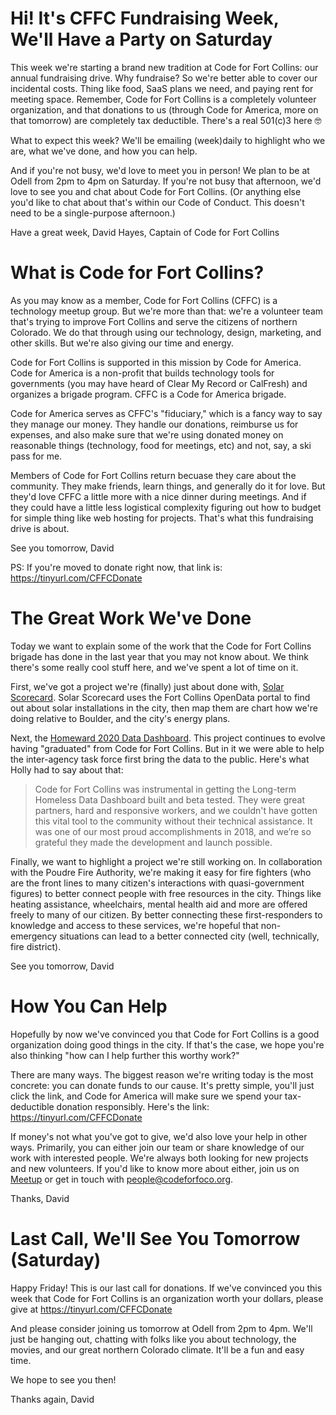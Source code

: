 # Hi! It's CFFC Fundraising Week, We'll Have a Party on Saturday

This week we're starting a brand new tradition at Code for Fort Collins: our annual fundraising drive. Why fundraise? So we're better able to cover our incidental costs. Thing like food, SaaS plans we need, and paying rent for meeting space. Remember, Code for Fort Collins is a completely volunteer organization, and that donations to us (through Code for America, more on that tomorrow) are completely tax deductible. There's a real 501(c)3 here 🤓

What to expect this week? We'll be emailing (week)daily to highlight who we are, what we've done, and how you can help. 

And if you're not busy, we'd love to meet you in person! We plan to be at Odell from 2pm to 4pm on Saturday. If you're not busy that afternoon, we'd love to see you and chat about Code for Fort Collins. (Or anything else you'd like to chat about that's within our Code of Conduct. This doesn't need to be a single-purpose afternoon.)

Have a great week,
David Hayes, Captain of Code for Fort Collins

# What is Code for Fort Collins?

As you may know as a member, Code for Fort Collins (CFFC) is a technology meetup group. But we're more than that: we're a volunteer team that's trying to improve Fort Collins and serve the citizens of northern Colorado. We do that through using our technology, design, marketing, and other skills. But we're also giving our time and energy.

Code for Fort Collins is supported in this mission by Code for America. Code for America is a non-profit that builds technology tools for governments (you may have heard of Clear My Record or CalFresh) and organizes a brigade program. CFFC is a Code for America brigade. 

Code for America serves as CFFC's "fiduciary," which is a fancy way to say they manage our money. They handle our donations, reimburse us for expenses, and also make sure that we're using donated money on reasonable things (technology, food for meetings, etc) and not, say, a ski pass for me.

Members of Code for Fort Collins return becuase they care about the community. They make friends, learn things, and generally do it for love. But they'd love CFFC a little more with a nice dinner during meetings. And if they could have a little less logistical complexity figuring out how to budget for simple thing like web hosting for projects. That's what this fundraising drive is about.

See you tomorrow,
David

PS: If you're moved to donate right now, that link is: https://tinyurl.com/CFFCDonate

# The Great Work We've Done

Today we want to explain some of the work that the Code for Fort Collins brigade has done in the last year that you may not know about. We think there's some really cool stuff here, and we've spent a lot of time on it.

First, we've got a project we're (finally) just about done with, [Solar Scorecard](http://solar-scorecard.org/). Solar Scorecard uses the Fort Collins OpenData portal to find out about solar installations in the city, then map them are chart how we're doing relative to Boulder, and the city's energy plans.

Next, the [Homeward 2020 Data Dashboard](http://www.homeward2020.org/population-dashboard/). This project continues to evolve having "graduated" from Code for Fort Collins. But in it we were able to help the inter-agency task force first bring the data to the public. Here's what Holly had to say about that:

> Code for Fort Collins was instrumental in getting the Long-term Homeless Data Dashboard built and beta tested. They were great partners, hard and responsive workers, and we couldn't have gotten this vital tool to the community without their technical assistance. It was one of our most proud accomplishments in 2018, and we’re so grateful they made the development and launch possible.

Finally, we want to highlight a project we're still working on. In collaboration with the Poudre Fire Authority, we're making it easy for fire fighters (who are the front lines to many citizen's interactions with quasi-government figures) to better connect people with free resources in the city. Things like heating assistance, wheelchairs, mental health aid and more are offered freely to many of our citizen. By better connecting these first-responders to knowledge and access to these services, we're hopeful that non-emergency situations can lead to a better connected city (well, technically, fire district).

See you tomorrow,
David

# How You Can Help

Hopefully by now we've convinced you that Code for Fort Collins is a good organization doing good things in the city. If that's the case, we hope you're also thinking "how can I help further this worthy work?"

There are many ways. The biggest reason we're writing today is the most concrete: you can donate funds to our cause. It's pretty simple, you'll just click the link, and Code for America will make sure we spend your tax-deductible donation responsibly. Here's the link: https://tinyurl.com/CFFCDonate

If money's not what you've got to give, we'd also love your help in other ways. Primarily, you can either join our team or share knowledge of our work with interested people. We're always both looking for new projects and new volunteers. If you'd like to know more about either, join us on [Meetup](https://www.meetup.com/Code-for-Fort-Collins/) or get in touch with people@codeforfoco.org.

Thanks,
David

# Last Call, We'll See You Tomorrow (Saturday)

Happy Friday! This is our last call for donations. If we've convinced you this week that Code for Fort Collins is an organization worth your dollars, please give at https://tinyurl.com/CFFCDonate

And please consider joining us tomorrow at Odell from 2pm to 4pm. We'll just be hanging out, chatting with folks like you about technology, the movies, and our great northern Colorado climate. It'll be a fun and easy time.

We hope to see you then!

Thanks again,
David
